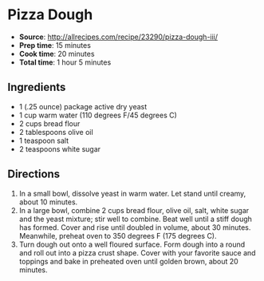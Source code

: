 # Pizza Dough
 * **Source**: http://allrecipes.com/recipe/23290/pizza-dough-iii/
 * **Prep time**: 15 minutes
 * **Cook time**: 20 minutes
 * **Total time**: 1 hour 5 minutes

## Ingredients
 * 1 (.25 ounce) package active dry yeast
 * 1 cup warm water (110 degrees F/45 degrees C)
 * 2 cups bread flour
 * 2 tablespoons olive oil
 * 1 teaspoon salt
 * 2 teaspoons white sugar

## Directions
1. In a small bowl, dissolve yeast in warm water. Let stand until creamy, about 10 minutes.
2. In a large bowl, combine 2 cups bread flour, olive oil, salt, white sugar and the yeast mixture; stir well to combine. Beat well until a stiff dough has formed. Cover and rise until doubled in volume, about 30 minutes. Meanwhile, preheat oven to 350 degrees F (175 degrees C).
3. Turn dough out onto a well floured surface. Form dough into a round and roll out into a pizza crust shape. Cover with your favorite sauce and toppings and bake in preheated oven until golden brown, about 20 minutes.
